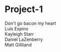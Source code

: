 # Project-1
Don't go bacon my heart
<br>
Luis Espino
<br>
Kayleigh Starr
<br>
Daniel LaZenberry
<br>
Matt Gilliland
